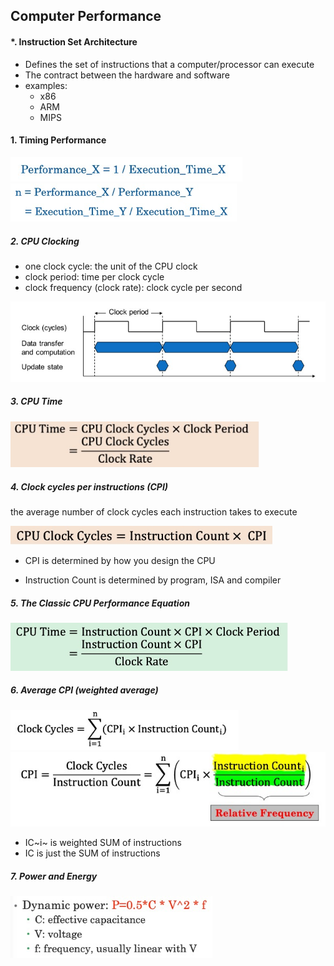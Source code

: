 ## Computer Performance

#### *. Instruction Set Architecture

-   Defines the set of instructions that a computer/processor can execute
-   The contract between the hardware and software
-   examples:
    -   x86
    -   ARM
    -   MIPS



#### 1. Timing Performance

<img src="assets/image-20230314235757296.png" alt="image-20230314235757296" style="zoom:75%;" />

<img src="assets/image-20230314235802134.png" alt="image-20230314235802134" style="zoom:67%;" />



##### 2. CPU Clocking

-   one clock cycle: the unit of the CPU clock
-   clock period: time per clock cycle
-   clock frequency (clock rate): clock cycle per second

![image-20230315000238920](assets/image-20230315000238920.png)



##### 3. CPU Time

<img src="assets/image-20230315000322434.png" alt="image-20230315000322434" style="zoom:80%;" />



##### 4. Clock cycles per instructions (CPI)

the average number of clock cycles each instruction takes to execute

<img src="assets/image-20230315000525700.png" alt="image-20230315000525700" style="zoom:75%;" />

-   CPI is determined by how you design the CPU

-   Instruction Count is determined by program, ISA and compiler

    

##### 5. The Classic CPU Performance Equation

<img src="assets/image-20230315000710953.png" alt="image-20230315000710953" style="zoom:67%;" />



##### 6. Average CPI (weighted average)

<img src="assets/image-20230315000751841.png" alt="image-20230315000751841" style="zoom: 80%;" />

<img src="assets/image-20230315000808807.png" alt="image-20230315000808807" style="zoom:90%;" />

-   IC~i~ is weighted SUM of instructions
-   IC is just the SUM of instructions



##### 7. Power and Energy

<img src="assets/image-20230315000915863.png" alt="image-20230315000915863" style="zoom:80%;" />